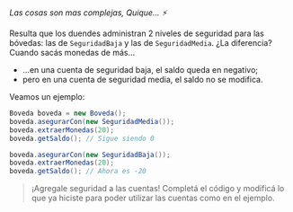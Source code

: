 _Las cosas son mas complejas, Quique... :zap:_

Resulta que los duendes administran 2 niveles de seguridad para las bóvedas: las de `SeguridadBaja` y las de `SeguridadMedia`. ¿La diferencia? Cuando sacás monedas de más...

* ...en una cuenta de seguridad baja, el saldo queda en negativo;
* pero en una cuenta de seguridad media, el saldo no se modifica. 

Veamos un ejemplo: 

```java
Boveda boveda = new Boveda();
boveda.asegurarCon(new SeguridadMedia());
boveda.extraerMonedas(20);
boveda.getSaldo(); // Sigue siendo 0

boveda.asegurarCon(new SeguridadBaja());
boveda.extraerMonedas(20);
boveda.getSaldo(); // Ahora es -20
```

> ¡Agregale seguridad a las cuentas! Completá el código y modificá lo que ya hiciste para poder utilizar las cuentas como en el ejemplo. 

